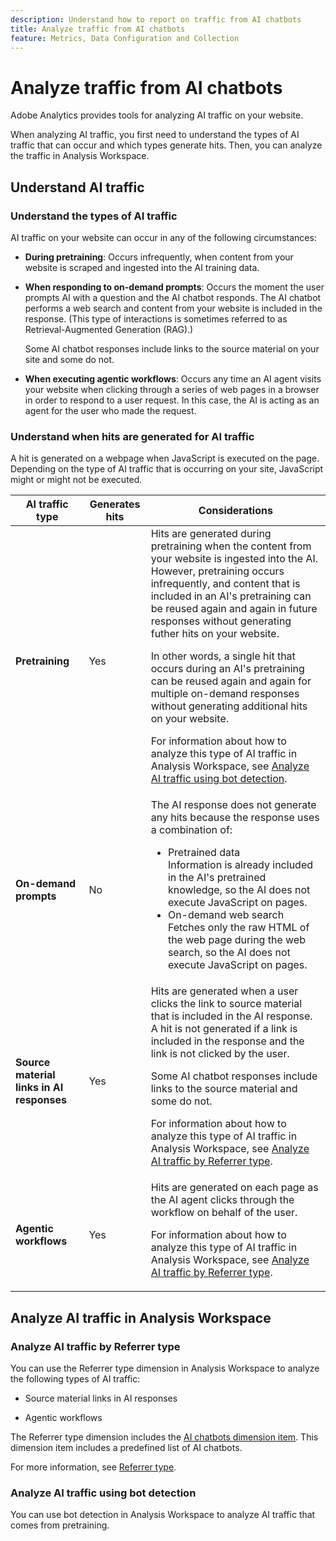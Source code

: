 ```yaml
---
description: Understand how to report on traffic from AI chatbots
title: Analyze traffic from AI chatbots
feature: Metrics, Data Configuration and Collection
---
```

# Analyze traffic from AI chatbots

Adobe Analytics provides tools for analyzing AI traffic on your website.

When analyzing AI traffic, you first need to understand the types of AI traffic that can occur and which types generate hits. Then, you can analyze the traffic in Analysis Workspace.

## Understand AI traffic

### Understand the types of AI traffic

AI traffic on your website can occur in any of the following circumstances:

* **During pretraining**: Occurs infrequently, when content from your website is scraped and ingested into the AI training data. 

* **When responding to on-demand prompts**: Occurs the moment the user prompts AI with a question and the AI chatbot responds. The AI chatbot performs a web search and content from your website is included in the response. (This type of interactions is sometimes referred to as Retrieval-Augmented Generation (RAG).)

  Some AI chatbot responses include links to the source material on your site and some do not. 

* **When executing agentic workflows**: Occurs any time an AI agent visits your website when clicking through a series of web pages in a browser in order to respond to a user request. In this case, the AI is acting as an agent for the user who made the request. 

### Understand when hits are generated for AI traffic

A hit is generated on a webpage when JavaScript is executed on the page. Depending on the type of AI traffic that is occurring on your site, JavaScript might or might not be executed.

| AI traffic type | Generates hits | Considerations |
|---------|----------|---------|
| **Pretraining** | Yes | Hits are generated during pretraining when the content from your website is ingested into the AI. However, pretraining occurs infrequently, and content that is included in an AI's pretraining can be reused again and again in future responses without generating futher hits on your website. <p>In other words, a single hit that occurs during an AI's pretraining can be reused again and again for multiple on-demand responses without generating additional hits on your website.</p><p>For information about how to analyze this type of AI traffic in Analysis Workspace, see [Analyze AI traffic using bot detection](#analyze-ai-traffic-using-bot-detection).</p> |
| **On-demand prompts** | No | The AI response does not generate any hits because the response uses a combination of:<ul><li>Pretrained data <br/>Information is already included in the AI's pretrained knowledge, so the AI does not execute JavaScript on pages.</li><li>On-demand web search <br/>Fetches only the raw HTML of the web page during the web search, so the AI does not execute JavaScript on pages.</li></ul> |
| **Source material links in AI responses** | Yes | Hits are generated when a user clicks the link to source material that is included in the AI response. A hit is not generated if a link is included in the response and the link is not clicked by the user. <p>Some AI chatbot responses include links to the source material and some do not. </p><p>For information about how to analyze this type of AI traffic in Analysis Workspace, see [Analyze AI traffic by Referrer type](#analyze-ai-traffic-by-referrer-type).</p> |
| **Agentic workflows** | Yes | Hits are generated on each page as the AI agent clicks through the workflow on behalf of the user. <p>For information about how to analyze this type of AI traffic in Analysis Workspace, see [Analyze AI traffic by Referrer type](#analyze-ai-traffic-by-referrer-type).</p> |

## Analyze AI traffic in Analysis Workspace

### Analyze AI traffic by Referrer type

You can use the Referrer type dimension in Analysis Workspace to analyze the following types of AI traffic:

* Source material links in AI responses

* Agentic workflows

The Referrer type dimension includes the [AI chatbots dimension item](/help/components/dimensions/referrer-type.md#ai-chatbots). This dimension item includes a predefined list of AI chatbots. 

For more information, see [Referrer type](/help/components/dimensions/referrer-type.md).

### Analyze AI traffic using bot detection

You can use bot detection in Analysis Workspace to analyze AI traffic that comes from pretraining.

